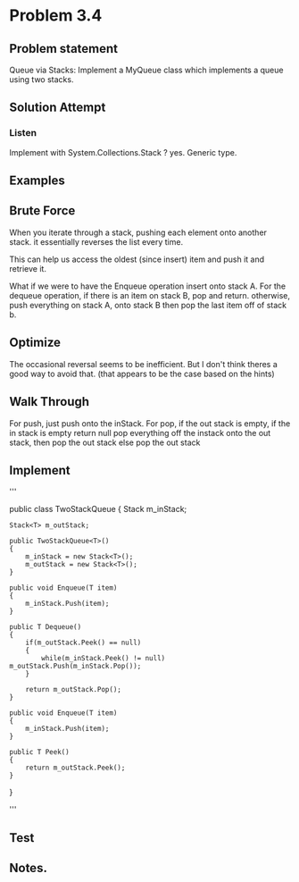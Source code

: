 # Problem 3.4

## Problem statement
Queue via Stacks: Implement a MyQueue class which implements a queue using two stacks.

## Solution Attempt

### Listen
Implement with System.Collections.Stack ? yes.
Generic type.

## Examples

## Brute Force

When you iterate through a stack, pushing each element onto another stack. it essentially reverses the list every time.

This can help us access the oldest (since insert) item and push it and retrieve it. 

What if we were to have the Enqueue operation insert onto stack A. 
For the dequeue operation, if there is an item on stack B, pop and return. otherwise, push everything on stack A, onto stack B
then pop the last item off of stack b.

## Optimize

The occasional reversal seems to be inefficient. But I don't think theres a good way to avoid that. (that appears to be the case based on the hints)

## Walk Through

For push, just push onto the inStack. 
For pop, if the out stack is empty, if the in stack is empty return null pop everything off the instack onto the out stack, then pop the out stack
else pop the out stack


## Implement

'''

public class TwoStackQueue<T>
{
    Stack<T> m_inStack;

    Stack<T> m_outStack;

    public TwoStackQueue<T>()
    {
        m_inStack = new Stack<T>();
        m_outStack = new Stack<T>();
    }

    public void Enqueue(T item)
    {
        m_inStack.Push(item);
    }

    public T Dequeue()
    {
        if(m_outStack.Peek() == null)
        {
            while(m_inStack.Peek() != null) m_outStack.Push(m_inStack.Pop());
        }

        return m_outStack.Pop();
    }

    public void Enqueue(T item)
    {
        m_inStack.Push(item);
    }

    public T Peek()
    {
        return m_outStack.Peek();
    }
}

'''

## Test


## Notes. 